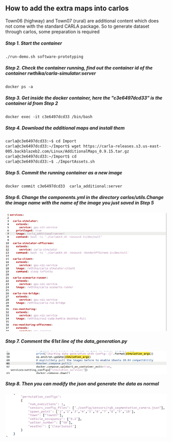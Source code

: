 ## How to add the extra maps into carlos

Town06 (highway) and Town07 (rural) are additional content which does not come with the standard CARLA package. So to generate dataset through carlos, some preparation is required



##### Step 1. Start the container

`./run-demo.sh software-prototyping `

##### Step 2. Check the container running, find out the container id of the container rwthika/carla-simulator:server

`docker ps -a`

##### Step 3. Get inside the docker container, here the "c3e6497dcd33" is the container id from  Step 2

`docker exec -it c3e6497dcd33 /bin/bash` 

##### Step 4. Download the additional maps and install them

```
carla@c3e6497dcd33:~$ cd Import
carla@c3e6497dcd33:~/Import$ wget https://carla-releases.s3.us-east-005.backblazeb2.com/Linux/AdditionalMaps_0.9.15.tar.gz
carla@c3e6497dcd33:~/Import$ cd
carla@c3e6497dcd33:~$ ./ImportAssets.sh
```
##### Step 5. Commit the running container as a new image

`docker commit c3e6497dcd33  carla_additional:server`

##### Step 6. Change the components.yml in the directory carlos/utils.Change the image name with the name of the image you just saved in Step 5

![componets.yml](images/components.yml.png)

##### Step 7. Comment the 61st line of the data_generation.py

![data_generation](images/data_generation.png)

##### Step 8. Then you can modify the json and generate the data as normal

![data-driven-development-demo-image-segmentation.json](images/data-driven-development-demo-image-segmentation.json.png)